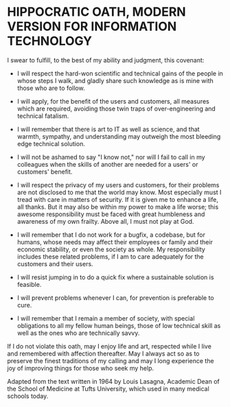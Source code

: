# HIPPOCRATIC OATH, MODERN VERSION FOR INFORMATION TECHNOLOGY

I swear to fulfill, to the best of my ability and judgment, this covenant:

* I will respect the hard-won scientific and technical gains of the people in whose steps I walk, and gladly share such knowledge as is mine with those who are to follow.

* I will apply, for the benefit of the users and customers, all measures which are required, avoiding those twin traps of over-engineering and technical fatalism.

* I will remember that there is art to IT as well as science, and that warmth, sympathy, and understanding may outweigh the most bleeding edge technical solution.

* I will not be ashamed to say "I know not," nor will I fail to call in my colleagues when the skills of another are needed for a users' or customers' benefit.

* I will respect the privacy of my users and customers, for their problems are not disclosed to me that the world may know. Most especially must I tread with care in matters of security. If it is given me to enhance a life, all thanks. But it may also be within my power to make a life worse; this awesome responsibility must be faced with great humbleness and awareness of my own frailty. Above all, I must not play at God.

* I will remember that I do not work for a bugfix, a codebase, but for humans, whose needs may affect their employees or family and their economic stability, or even the society as whole. My responsibility includes these related problems, if I am to care adequately for the customers and their users.

* I will resist jumping in to do a quick fix where a sustainable solution is feasible.

* I will prevent problems whenever I can, for prevention is preferable to cure.

* I will remember that I remain a member of society, with special obligations to all my fellow human beings, those of low technical skill as well as the ones who are technically savvy.

If I do not violate this oath, may I enjoy life and art, respected while I live and remembered with affection thereafter. May I always act so as to preserve the finest traditions of my calling and may I long experience the joy of improving things for those who seek my help.


Adapted from the text written in 1964 by Louis Lasagna, Academic Dean of the School of Medicine at Tufts University, which used in many medical schools today.
